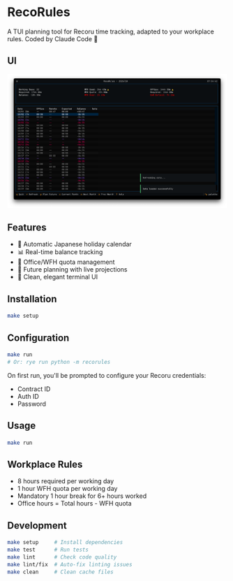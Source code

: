 # RecoRules

A TUI planning tool for Recoru time tracking, adapted to your workplace rules.
Coded by Claude Code 🤖

## UI

![Screenshot](recorules.png)

## Features

- 📅 Automatic Japanese holiday calendar
- 📊 Real-time balance tracking
- 🏢 Office/WFH quota management
- 📝 Future planning with live projections
- 🎨 Clean, elegant terminal UI

## Installation

```bash
make setup
```

## Configuration

```bash
make run
# Or: rye run python -m recorules
```

On first run, you'll be prompted to configure your Recoru credentials:
- Contract ID
- Auth ID
- Password

## Usage

```bash
make run
```

## Workplace Rules

- 8 hours required per working day
- 1 hour WFH quota per working day
- Mandatory 1 hour break for 6+ hours worked
- Office hours = Total hours - WFH quota

## Development

```bash
make setup     # Install dependencies
make test      # Run tests
make lint      # Check code quality
make lint/fix  # Auto-fix linting issues
make clean     # Clean cache files
```
